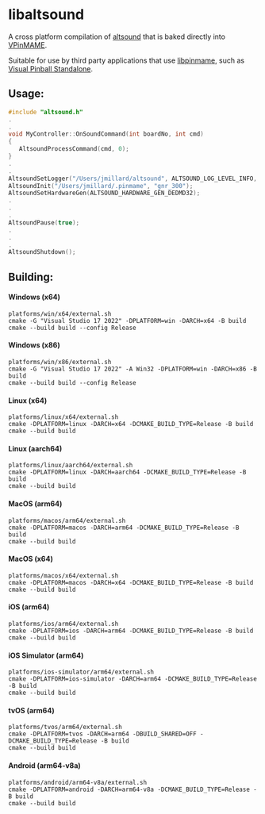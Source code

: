 # libaltsound

A cross platform compilation of [altsound](https://github.com/vpinball/pinmame/tree/master/src/wpc/altsound) that is baked directly into [VPinMAME](https://github.com/vpinball/pinmame).

Suitable for use by third party applications that use [libpinmame](https://github.com/vpinball/pinmame/tree/master/src/libpinmame), such as [Visual Pinball Standalone](https://github.com/vpinball/vpinball/tree/standalone).

## Usage:

```c++
#include "altsound.h"
.
.
void MyController::OnSoundCommand(int boardNo, int cmd)
{
   AltsoundProcessCommand(cmd, 0);
}
.
.
AltsoundSetLogger("/Users/jmillard/altsound", ALTSOUND_LOG_LEVEL_INFO, false);
AltsoundInit("/Users/jmillard/.pinmame", "gnr_300");
AltsoundSetHardwareGen(ALTSOUND_HARDWARE_GEN_DEDMD32);
.
.
.
AltsoundPause(true);
.
.
.
AltsoundShutdown();
```

## Building:

#### Windows (x64)

```shell
platforms/win/x64/external.sh
cmake -G "Visual Studio 17 2022" -DPLATFORM=win -DARCH=x64 -B build
cmake --build build --config Release
```

#### Windows (x86)

```shell
platforms/win/x86/external.sh
cmake -G "Visual Studio 17 2022" -A Win32 -DPLATFORM=win -DARCH=x86 -B build
cmake --build build --config Release
```

#### Linux (x64)
```shell
platforms/linux/x64/external.sh
cmake -DPLATFORM=linux -DARCH=x64 -DCMAKE_BUILD_TYPE=Release -B build
cmake --build build
```

#### Linux (aarch64)
```shell
platforms/linux/aarch64/external.sh
cmake -DPLATFORM=linux -DARCH=aarch64 -DCMAKE_BUILD_TYPE=Release -B build
cmake --build build
```

#### MacOS (arm64)
```shell
platforms/macos/arm64/external.sh
cmake -DPLATFORM=macos -DARCH=arm64 -DCMAKE_BUILD_TYPE=Release -B build
cmake --build build
```

#### MacOS (x64)
```shell
platforms/macos/x64/external.sh
cmake -DPLATFORM=macos -DARCH=x64 -DCMAKE_BUILD_TYPE=Release -B build
cmake --build build
```

#### iOS (arm64)
```shell
platforms/ios/arm64/external.sh
cmake -DPLATFORM=ios -DARCH=arm64 -DCMAKE_BUILD_TYPE=Release -B build
cmake --build build
```

#### iOS Simulator (arm64)
```shell
platforms/ios-simulator/arm64/external.sh
cmake -DPLATFORM=ios-simulator -DARCH=arm64 -DCMAKE_BUILD_TYPE=Release -B build
cmake --build build
```

#### tvOS (arm64)
```shell
platforms/tvos/arm64/external.sh
cmake -DPLATFORM=tvos -DARCH=arm64 -DBUILD_SHARED=OFF -DCMAKE_BUILD_TYPE=Release -B build
cmake --build build
```

#### Android (arm64-v8a)
```shell
platforms/android/arm64-v8a/external.sh
cmake -DPLATFORM=android -DARCH=arm64-v8a -DCMAKE_BUILD_TYPE=Release -B build
cmake --build build
```
